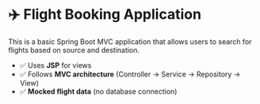 # ✈️ Flight Booking Application

This is a basic Spring Boot MVC application that allows users to search for flights based on source and destination.

- ✅ Uses **JSP** for views  
- ✅ Follows **MVC architecture** (Controller → Service → Repository → View)  
- ✅ **Mocked flight data** (no database connection)
